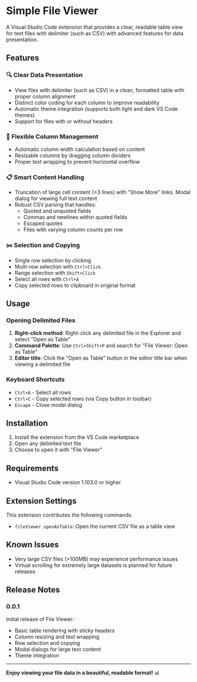 # Simple File Viewer

A Visual Studio Code extension that provides a clear, readable table view for text files with delimiter (such as CSV) with advanced features for data presentation.

## Features

### 🔍 **Clear Data Presentation**
- View files with delimiter (such as CSV) in a clean, formatted table with proper column alignment
- Distinct color coding for each column to improve readability
- Automatic theme integration (supports both light and dark VS Code themes)
- Support for files with or without headers

### 📏 **Flexible Column Management**
- Automatic column width calculation based on content
- Resizable columns by dragging column dividers
- Proper text wrapping to prevent horizontal overflow

### 📋 **Smart Content Handling**
- Truncation of large cell content (>3 lines) with "Show More" links. Modal dialog for viewing full text content
- Robust CSV parsing that handles:
  - Quoted and unquoted fields
  - Commas and newlines within quoted fields
  - Escaped quotes
  - Files with varying column counts per row

### ✂️ **Selection and Copying**
- Single row selection by clicking
- Multi-row selection with `Ctrl+Click`
- Range selection with `Shift+Click`
- Select all rows with `Ctrl+A`
- Copy selected rows to clipboard in original format

## Usage

### Opening Delimited Files

1. **Right-click method**: Right-click any delimited file in the Explorer and select "Open as Table"
2. **Command Palette**: Use `Ctrl+Shift+P` and search for "File Viewer: Open as Table"
3. **Editor title**: Click the "Open as Table" button in the editor title bar when viewing a delimited file

### Keyboard Shortcuts

- `Ctrl+A` - Select all rows
- `Ctrl+C` - Copy selected rows (via Copy button in toolbar)
- `Escape` - Close modal dialog

## Installation

1. Install the extension from the VS Code marketplace
2. Open any delimited text file
3. Choose to open it with "File Viewer"

## Requirements

- Visual Studio Code version 1.103.0 or higher

## Extension Settings

This extension contributes the following commands:

- `fileViewer.openAsTable`: Open the current CSV file as a table view

## Known Issues

- Very large CSV files (>100MB) may experience performance issues
- Virtual scrolling for extremely large datasets is planned for future releases

## Release Notes

### 0.0.1

Initial release of File Viewer:
- Basic table rendering with sticky headers
- Column resizing and text wrapping
- Row selection and copying
- Modal dialogs for large text content
- Theme integration

---

**Enjoy viewing your file data in a beautiful, readable format!** 📊

